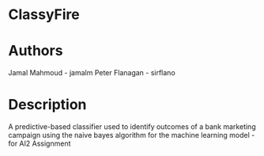 # ClassyFire
# Authors
Jamal Mahmoud - jamalm
Peter Flanagan - sirflano
# Description
A predictive-based classifier used to identify outcomes of a bank marketing campaign using the naive bayes algorithm for the machine learning model - for AI2 Assignment 
